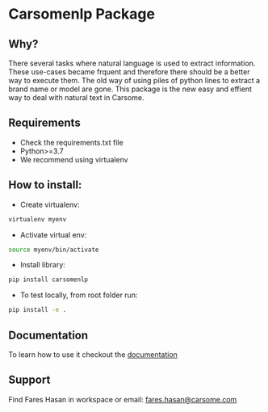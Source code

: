 # Carsomenlp Package

## Why?
There several tasks where natural language is used to extract information. These use-cases became frquent and therefore there should be a better way to execute them. The old way of using piles of python lines to extract a brand name or model are gone. This package is the new easy and effient way to deal with natural text in Carsome.

## Requirements
- Check the requirements.txt file
- Python>=3.7
- We recommend using virtualenv

## How to install:
- Create virtualenv:
```bash
virtualenv myenv
```
- Activate virtual env:
```bash
source myenv/bin/activate
```
- Install library:
```bash
pip install carsomenlp
```
- To test locally, from root folder run:
```bash
pip install -e .
```
## Documentation
To learn how to use it checkout the [documentation](https://carsome.atlassian.net/wiki/spaces/DS/pages/1536295177/Carsome+NLP+package+Glossa?atlOrigin=eyJpIjoiMDY5MTM1ZTllMjE0NDhkMmIwZmJmYTg1M2UyNTg5ZjciLCJwIjoiYyJ9)

## Support
Find Fares Hasan in workspace or email: fares.hasan@carsome.com